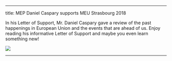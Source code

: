 
---
title: MEP Daniel Caspary supports MEU Strasbourg 2018

In his Letter of Support, Mr. Daniel Caspary gave a review of the past happenings 
in European Union and the events that are ahead of us. 
Enjoy reading his informative Letter of Support and maybe you even learn something new!

![](images/2018-03-22-Grußwort-Daniel-Caspary-MdEP-MEU-2018.png)

---

